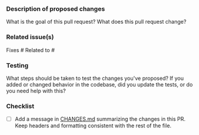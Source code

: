 ### Description of proposed changes
What is the goal of this pull request? What does this pull request change?

### Related issue(s)
<!-- Start typing the name of a related issue and GitHub will auto-suggest the issue number for you.  -->
Fixes #
Related to #

### Testing
What steps should be taken to test the changes you've proposed?
If you added or changed behavior in the codebase, did you update the tests, or do you need help with this?

<!-- 🙌 Thank you for contributing to Nextstrain! ✨ -->

### Checklist

- [ ] Add a message in [CHANGES.md](https://github.com/nextstrain/augur/blob/HEAD/CHANGES.md) summarizing the changes in this PR. Keep headers and formatting consistent with the rest of the file.
